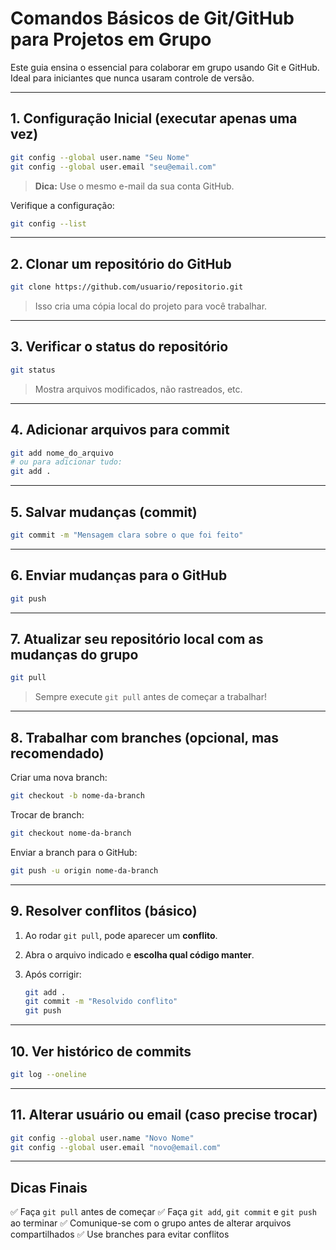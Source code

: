 # Comandos Básicos de Git/GitHub para Projetos em Grupo

Este guia ensina o essencial para colaborar em grupo usando Git e GitHub.  
Ideal para iniciantes que nunca usaram controle de versão.

---

## 1. Configuração Inicial (executar apenas uma vez)

```bash
git config --global user.name "Seu Nome"
git config --global user.email "seu@email.com"
````

> **Dica:** Use o mesmo e-mail da sua conta GitHub.

Verifique a configuração:

```bash
git config --list
```

---

## 2. Clonar um repositório do GitHub

```bash
git clone https://github.com/usuario/repositorio.git
```

> Isso cria uma cópia local do projeto para você trabalhar.

---

## 3. Verificar o status do repositório

```bash
git status
```

> Mostra arquivos modificados, não rastreados, etc.

---

## 4. Adicionar arquivos para commit

```bash
git add nome_do_arquivo
# ou para adicionar tudo:
git add .
```

---

## 5. Salvar mudanças (commit)

```bash
git commit -m "Mensagem clara sobre o que foi feito"
```

---

## 6. Enviar mudanças para o GitHub

```bash
git push
```

---

## 7. Atualizar seu repositório local com as mudanças do grupo

```bash
git pull
```

> Sempre execute `git pull` antes de começar a trabalhar!

---

## 8. Trabalhar com branches (opcional, mas recomendado)

Criar uma nova branch:

```bash
git checkout -b nome-da-branch
```

Trocar de branch:

```bash
git checkout nome-da-branch
```

Enviar a branch para o GitHub:

```bash
git push -u origin nome-da-branch
```

---

## 9. Resolver conflitos (básico)

1. Ao rodar `git pull`, pode aparecer um **conflito**.
2. Abra o arquivo indicado e **escolha qual código manter**.
3. Após corrigir:

   ```bash
   git add .
   git commit -m "Resolvido conflito"
   git push
   ```

---

## 10. Ver histórico de commits

```bash
git log --oneline
```

---

## 11. Alterar usuário ou email (caso precise trocar)

```bash
git config --global user.name "Novo Nome"
git config --global user.email "novo@email.com"
```

---

## Dicas Finais

✅ Faça `git pull` antes de começar
✅ Faça `git add`, `git commit` e `git push` ao terminar
✅ Comunique-se com o grupo antes de alterar arquivos compartilhados
✅ Use branches para evitar conflitos
